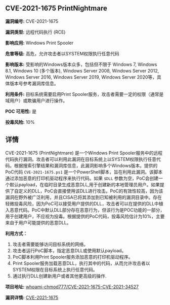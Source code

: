 ## CVE-2021-1675 PrintNightmare

**漏洞编号:** CVE-2021-1675

**漏洞类型:** 远程代码执行 (RCE)

**影响应用:** Windows Print Spooler

**危害等级:** 高危，允许攻击者以SYSTEM权限执行任意代码

**影响版本:** 受影响的Windows版本众多，包括但不限于 Windows 7, Windows 8.1, Windows 10 (多个版本), Windows Server 2008, Windows Server 2012, Windows Server 2016, Windows Server 2019, Windows Server 2020等，具体版本号参考漏洞库信息。

**利用条件:** 目标系统需要启用Print Spooler服务，攻击者需要一定的权限（通常是域用户）或欺骗用户进行操作。

**POC 可用性:** 是

**投毒风险:** 10%

## 详情

CVE-2021-1675 (PrintNightmare) 是一个Windows Print Spooler服务中的远程代码执行漏洞。攻击者可以利用此漏洞在目标系统上以SYSTEM权限执行任意代码。根据搜索引擎结果和漏洞库信息，此漏洞影响多个Windows版本。提供的PoC代码 `CVE-2021-1675.ps1` 是一个PowerShell脚本，旨在利用此漏洞。该脚本通过添加恶意的打印机驱动程序来执行代码。如果 `$DLL` 参数为空，PoC会创建一个默认payload，在临时目录生成恶意DLL,用于创建新的本地管理员用户。如果提供了自定义的DLL，PoC会直接使用该DLL进行攻击。PoC的有效性较高，因为该漏洞在野外被广泛利用，并且CISA已将其添加到已知被利用的漏洞目录中。存在轻微投毒风险，因为PoC可以接受用户提供的DLL，攻击者可以在提供的DLL中植入恶意代码。PoC中默认DLL部分存在恶意行为，但该行为是POC功能的一部分，用于创建用户，不应视为投毒。根据提供的PoC代码，投毒风险估计为10%，主要来自于用户可能提供的恶意DLL。

**利用方式：**
1.  攻击者需要能够访问目标系统的网络。
2.  攻击者运行PoC脚本，指定恶意DLL或使用默认payload。
3.  PoC脚本利用Print Spooler服务添加恶意的打印机驱动程序。
4.  Print Spooler服务加载恶意DLL，执行其中的代码，从而允许攻击者以SYSTEM权限在目标系统上执行任意代码。
5. 通过执行DLL创建新用户或者其他更高级的操作.

**项目地址:** [whoami-chmod777/CVE-2021-1675-CVE-2021-34527](https://github.com/whoami-chmod777/CVE-2021-1675-CVE-2021-34527)

**漏洞详情:** [CVE-2021-1675](https://nvd.nist.gov/vuln/detail/CVE-2021-1675)